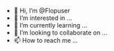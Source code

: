 - 👋 Hi, I’m @Flopuser
- 👀 I’m interested in ...
- 🌱 I’m currently learning ...
- 💞️ I’m looking to collaborate on ...
- 📫 How to reach me ...

<!---
Flopuser/Flopuser is a ✨ special ✨ repository because its `README.md` (this file) appears on your GitHub profile.
You can click the Preview link to take a look at your changes.
--->

